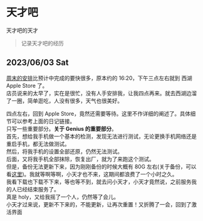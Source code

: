 # 天才吧

天才吧的天才

> 记录天才吧的经历

## 2023/06/03 Sat

[周末的安排](https://draugus.github.io/diary/2023/06/03)比预计中完成的要快很多，原本约的 16:20，下午三点左右就到 西湖 Apple Store 了。  
店员说来的太早了，实在是很忙，没有人手安排我，让我四点再来。就去西湖边溜了一圈，简单逛吃，人没有很多，天气也很美好。  

四点左右，回到 Apple Store，竟然还需要等待。这里不作详细的阐述了。具体细节可以参考上面的日记链接。  
只写一些重要部分。**关于 Genius 的重要部分**。  
首先，想给我手机做一个基本的检测，发现无法进行测试，无论更换手机网络还是重启手机，都无法做测试。  
然后，将我手机的设置全部还原，仍然无法测试。  
后面，又将我手机全部抹除，恢复出厂，就为了来跑这个测试。  
但是，备份无法更新下来，因为刚刚备份的时候大概有 80G 左右(关于备份，可以看[这里](./iCloud))。我就等啊等啊，小天才也不来，这期间都浪费了一个小时之久。  
我看下载也下载不下来，等也等不到，就去问小天才，小天才竟然说，之前服务我的人已经结束服务了。  
真是 holy，又给我摇了一个人，仍然等了会儿。  
小天才过来说，更新不下来的，不能更新，让再次重置！又折腾了一会，回到了激活界面
